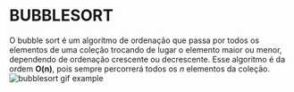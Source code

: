 # BUBBLESORT

  O bubble sort é um algorítmo de ordenação que passa por todos os elementos 
de uma coleção trocando de lugar o elemento maior ou menor, dependendo de ordenação
crescente ou decrescente.
  Esse algoritmo é da ordem **O(n)**, pois sempre percorrerá todos os *n* elementos da coleção.
![bubblesort gif example](https://upload.wikimedia.org/wikipedia/commons/0/06/Bubble-sort.gif)

